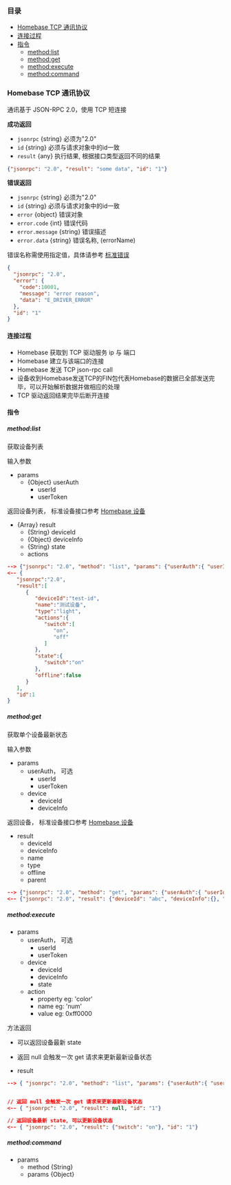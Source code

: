 ### 目录

-   [Homebase TCP 通讯协议](#homebase-tcp-通讯协议)
  - [连接过程](#连接过程)
  - [指令](#指令)
    * [method:list](#methodlist)
    * [method:get](#methodget)
    * [method:execute](#methodexecute)
    * [method:command](#methodcommand)

### Homebase TCP 通讯协议

通讯基于 JSON-RPC 2.0，使用 TCP 短连接

**成功返回**

- `jsonrpc` {string} 必须为"2.0"
- `id` {string} 必须与请求对象中的id一致
- `result` {any} 执行结果, 根据接口类型返回不同的结果


```json
{"jsonrpc": "2.0", "result": "some data", "id": "1"}
```

**错误返回**

- `jsonrpc` {string} 必须为"2.0"
- `id` {string} 必须与请求对象中的id一致
- `error` {object} 错误对象
- `error.code` {int} 错误代码
- `error.message` {string} 错误描述
- `error.data` {string} 错误名称, (errorName)

错误名称需使用指定值，具体请参考 [标准错误](../v1/errors.md)

```json
{
  "jsonrpc": "2.0",
  "error": {
    "code":10001,
    "message": "error reason",
    "data": "E_DRIVER_ERROR"
  },
  "id": "1"
}
```

#### 连接过程

- Homebase 获取到 TCP 驱动服务 ip 与 端口
- Homebase 建立与该端口的连接
- Homebase 发送 TCP json-rpc call
- 设备收到Homebase发送TCP的FIN包代表Homebase的数据已全部发送完毕，可以开始解析数据并做相应的处理
- TCP 驱动返回结果完毕后断开连接

#### 指令

##### method:list

获取设备列表

输入参数

- params
  - {Object} userAuth
    - userId
    - userToken


返回设备列表， 标准设备接口参考 [Homebase 设备][device]

- {Array} result
  - {String} deviceId
  - {Object} deviceInfo
  - {String} state
  - actions

```json
--> {"jsonrpc": "2.0", "method": "list", "params": {"userAuth":{ "userId": "hello1234" }}, "id": "1"}
<-- {
   "jsonrpc":"2.0",
   "result":[
      {
         "deviceId":"test-id",
         "name":"测试设备",
         "type":"light",
         "actions":{
            "switch":[
               "on",
               "off"
            ]
         },
         "state":{
            "switch":"on"
         },
         "offline":false
      }
   ],
   "id":1
}
```

##### method:get

获取单个设备最新状态


输入参数

- params
  - userAuth， 可选
    - userId
    - userToken
  - device
    - deviceId
    - deviceInfo

返回设备， 标准设备接口参考 [Homebase 设备][device]

- result
  - deviceId
  - deviceInfo
  - name
  - type
  - offline
  - parent



```json
--> {"jsonrpc": "2.0", "method": "get", "params": {"userAuth":{ "userId": "hello1234", "userToken": "" }, "device": {"deviceId": "", "deviceInfo": {}}}, "id": "1"}
<-- {"jsonrpc": "2.0", "result": {"deviceId": "abc", "deviceInfo":{}, "name": "灯", "type": "light", "offline": false}, "id": "1"}
```

##### method:execute

- params
  - userAuth， 可选
    - userId
    - userToken
  - device
    - deviceId
    - deviceInfo
    - state
  - action
    - property  eg: 'color'
    - name  eg: 'num'
    - value eg: 0xff0000

方法返回

- 可以返回设备最新 state
- 返回 null 会触发一次 get 请求来更新最新设备状态

- result

```json
--> { "jsonrpc": "2.0", "method": "list", "params": {"userAuth":{ "userId": "hello1234" }, "device": {"deviceId": "abc"}, "action": {"property": "switch", "name": "on"}}, "id": "1" }


// 返回 null 会触发一次 get 请求来更新最新设备状态
<-- { "jsonrpc": "2.0", "result": null, "id": "1"}

// 返回设备最新 state, 可以更新设备状态
<-- { "jsonrpc": "2.0", "result": {"switch": "on"}, "id": "1"}
```

##### method:command

- params
  - method {String}
  - params {Object}


[device]: ../v1/device/device.md
